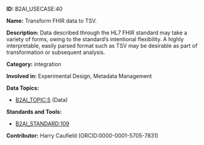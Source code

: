 **ID:** B2AI_USECASE:40

**Name:** Transform FHIR data to TSV.

**Description:** Data described through the HL7 FHIR standard may take a variety of forms, owing to the standard’s intentional flexibility. A highly interpretable, easily parsed format such as TSV may be desirable as part of transformation or subsequent analysis.

**Category:** integration

**Involved in:** Experimental Design, Metadata Management

**Data Topics:**

- [B2AI_TOPIC:5](../topics/Data.markdown) (Data)

**Standards and Tools:**

- [B2AI_STANDARD:109](https://b2ai.standards.synapse.org/Explore/Standard/DetailsPage?id=B2AI_STANDARD:109)

**Contributor:** Harry Caufield
 (ORCID:0000-0001-5705-7831)

